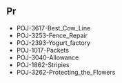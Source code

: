 ## Pr

- POJ-3617-Best_Cow_Line
- POJ-3253-Fence_Repair
- POJ-2393-Yogurt_factory
- POJ-1017-Packets
- POJ-3040-Allowance
- POJ-1862-Stripies
- POJ-3262-Protecting_the_Flowers